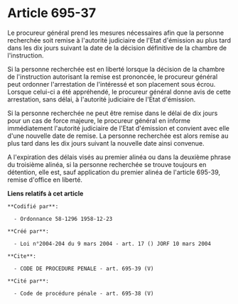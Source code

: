 # Article 695-37

Le procureur général prend les mesures nécessaires afin que la personne recherchée soit remise à l'autorité judiciaire de
l'Etat d'émission au plus tard dans les dix jours suivant la date de la décision définitive de la chambre de l'instruction.

Si la personne recherchée est en liberté lorsque la décision de la chambre de l'instruction autorisant la remise est
prononcée, le procureur général peut ordonner l'arrestation de l'intéressé et son placement sous écrou. Lorsque celui-ci a
été appréhendé, le procureur général donne avis de cette arrestation, sans délai, à l'autorité judiciaire de l'Etat
d'émission.

Si la personne recherchée ne peut être remise dans le délai de dix jours pour un cas de force majeure, le procureur général
en informe immédiatement l'autorité judiciaire de l'Etat d'émission et convient avec elle d'une nouvelle date de remise. La
personne recherchée est alors remise au plus tard dans les dix jours suivant la nouvelle date ainsi convenue.

A l'expiration des délais visés au premier alinéa ou dans la deuxième phrase du troisième alinéa, si la personne recherchée
se trouve toujours en détention, elle est, sauf application du premier alinéa de l'article 695-39, remise d'office en
liberté.

**Liens relatifs à cet article**

	**Codifié par**:

	  - Ordonnance 58-1296 1958-12-23

	**Créé par**:

	  - Loi n°2004-204 du 9 mars 2004 - art. 17 () JORF 10 mars 2004

	**Cite**:

	  - CODE DE PROCEDURE PENALE - art. 695-39 (V)

	**Cité par**:

	  - Code de procédure pénale - art. 695-38 (V)
